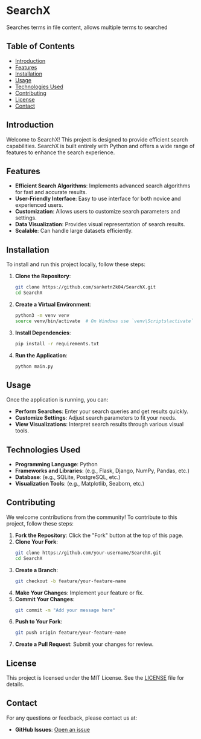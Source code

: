 # SearchX
Searches terms in file content, allows multiple terms to searched


## Table of Contents
- [Introduction](#introduction)
- [Features](#features)
- [Installation](#installation)
- [Usage](#usage)
- [Technologies Used](#technologies-used)
- [Contributing](#contributing)
- [License](#license)
- [Contact](#contact)

## Introduction
Welcome to SearchX! This project is designed to provide efficient search capabilities. SearchX is built entirely with Python and offers a wide range of features to enhance the search experience.

## Features
- **Efficient Search Algorithms**: Implements advanced search algorithms for fast and accurate results.
- **User-Friendly Interface**: Easy to use interface for both novice and experienced users.
- **Customization**: Allows users to customize search parameters and settings.
- **Data Visualization**: Provides visual representation of search results.
- **Scalable**: Can handle large datasets efficiently.

## Installation
To install and run this project locally, follow these steps:

1. **Clone the Repository**:
    ```bash
    git clone https://github.com/sanketn2k04/SearchX.git
    cd SearchX
    ```

2. **Create a Virtual Environment**:
    ```bash
    python3 -m venv venv
    source venv/bin/activate  # On Windows use `venv\Scripts\activate`
    ```

3. **Install Dependencies**:
    ```bash
    pip install -r requirements.txt
    ```

4. **Run the Application**:
    ```bash
    python main.py
    ```

## Usage
Once the application is running, you can:
- **Perform Searches**: Enter your search queries and get results quickly.
- **Customize Settings**: Adjust search parameters to fit your needs.
- **View Visualizations**: Interpret search results through various visual tools.

## Technologies Used
- **Programming Language**: Python
- **Frameworks and Libraries**: (e.g., Flask, Django, NumPy, Pandas, etc.)
- **Database**: (e.g., SQLite, PostgreSQL, etc.)
- **Visualization Tools**: (e.g., Matplotlib, Seaborn, etc.)

## Contributing
We welcome contributions from the community! To contribute to this project, follow these steps:

1. **Fork the Repository**: Click the "Fork" button at the top of this page.
2. **Clone Your Fork**:
    ```bash
    git clone https://github.com/your-username/SearchX.git
    cd SearchX
    ```
3. **Create a Branch**:
    ```bash
    git checkout -b feature/your-feature-name
    ```
4. **Make Your Changes**: Implement your feature or fix.
5. **Commit Your Changes**:
    ```bash
    git commit -m "Add your message here"
    ```
6. **Push to Your Fork**:
    ```bash
    git push origin feature/your-feature-name
    ```
7. **Create a Pull Request**: Submit your changes for review.

## License
This project is licensed under the MIT License. See the [LICENSE](https://github.com/sanketn2k04/SearchX/edit/main/LICENSE.md) file for details.

## Contact
For any questions or feedback, please contact us at:
- **GitHub Issues**: [Open an issue](https://github.com/sanketn2k04/SearchX/issues)

